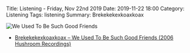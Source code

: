 Title: Listening - Friday, Nov 22nd 2019 
Date: 2019-11-22 18:00
Category: Listening
Tags: listening
Summary: Brekekekexkoaxkoax 


![We Used To Be Such Good Friends](/images/friends.jpg)

- [Brekekekexkoaxkoax – We Used To Be Such Good Friends (2006 Hushroom Recordings)](https://www.discogs.com/Brekekekexkoaxkoax-We-Used-To-Be-Such-Good-Friends/release/704532)



